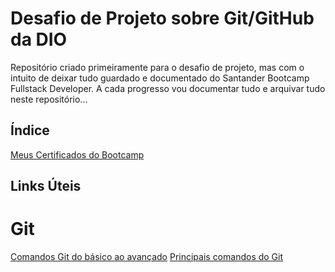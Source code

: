 # Desafio de Projeto sobre Git/GitHub da DIO

Repositório criado primeiramente para o desafio de projeto, mas com o intuito de deixar tudo guardado e documentado do Santander Bootcamp Fullstack Developer.
A cada progresso vou documentar tudo e arquivar tudo neste repositório...

## Índice

[Meus Certificados do Bootcamp](certificados/)

## Links Úteis

# Git

[Comandos Git do básico ao avançado](https://comandosgit.github.io/)
[Principais comandos do Git](https://www.youtube.com/watch?v=C_JkGvwMSOM)
